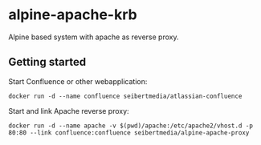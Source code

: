 # alpine-apache-krb

Alpine based system with apache as reverse proxy.

## Getting started

Start Confluence or other webapplication:
```
docker run -d --name confluence seibertmedia/atlassian-confluence
```

Start and link Apache reverse proxy:
```
docker run -d --name apache -v $(pwd)/apache:/etc/apache2/vhost.d -p 80:80 --link confluence:confluence seibertmedia/alpine-apache-proxy
```

